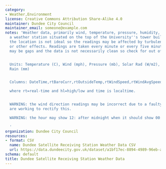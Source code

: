 ```yaml
---
category:
- Weather,Environment
license: Creative Commons Attribution Share-Alike 4.0
maintainer: Dundee City Council
maintainer_email: someone@example.com
notes: 'Weather data, primarily wind, temperature, pressure, humidity, recorded from
  a weather station situated on the top of the University''s tower building. Warning:
  the location is not ideal so the readings may be affected by turbulence, up-drafts,
  or other effects. Readings are taken every minute or every five minutes but there
  may be gaps and the data is not necessarily clean so check for out of range values.


  Units: Temperature (C), Wind (mph), Pressure (mb), Solar Rad (W/m2), Humidity (%),
  Rain (mm)


  Columns: DateTime,rtBaroCurr,rtOutsideTemp,rtWindSpeed,rtWindAvgSpeed,rtWindDir,rtWindDirRose,rtOutsideHum,rtSolarRad,hlWindHiDay,hlWindHiTime

  where rt=real-time and hl=high/low and time is localtime.


  WARNING: the wind direction readings may be incorrect due to a faulty sensor. We
  are working to rectify this.

  WARNING: the hour may show 12: after midnight when it should show 00:

  '
organization: Dundee City Council
resources:
- format: CSV
  name: Dundee Satellite Receiving Station Weather Data CSV
  url: https://data.dundeecity.gov.uk/dataset/a1bf17ec-8894-4989-96eb-aa6e7b31e0ea/resource/0f35ff53-d72f-434c-af99-c545ccbdb5f5/download/dsrs_weather_2017.csv
schema: default
title: Dundee Satellite Receiving Station Weather Data
---
```

